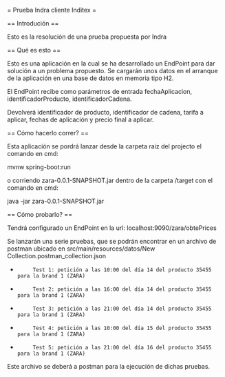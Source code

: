 = Prueba Indra cliente Inditex =

== Introdución ==

Esto es la resolución de una prueba propuesta por Indra


== Qué es esto ==

Esto es una aplicación en la cual se ha desarrollado un EndPoint para dar solución a un problema propuesto.
Se cargarán unos datos en el arranque de la aplicación en una base de datos en memoria tipo H2.

El EndPoint recibe como parámetros de entrada  fechaAplicacion, identificadorProducto, identificadorCadena.

Devolverá identificador de producto, identificador de cadena, tarifa a aplicar, fechas de aplicación y 
precio final a aplicar.


== Cómo hacerlo correr? == 

Esta aplicación se pordrá lanzar desde la carpeta raiz del projecto  el comando en cmd:

  mvnw spring-boot:run

o corriendo  zara-0.0.1-SNAPSHOT.jar dentro de la carpeta /target con el comando en cmd:

   java -jar zara-0.0.1-SNAPSHOT.jar


== Cómo probarlo? ==

Tendrá configurado un EndPoint en la url:
localhost:9090/zara/obtePrices

Se lanzarán una serie pruebas, que se podrán encontrar en un archivo de postman ubicado en src/main/resources/datos/New Collection.postman_collection.json

-          Test 1: petición a las 10:00 del día 14 del producto 35455 para la brand 1 (ZARA)
-          Test 2: petición a las 16:00 del día 14 del producto 35455 para la brand 1 (ZARA)
-          Test 3: petición a las 21:00 del día 14 del producto 35455 para la brand 1 (ZARA)
-          Test 4: petición a las 10:00 del día 15 del producto 35455 para la brand 1 (ZARA)
-          Test 5: petición a las 21:00 del día 16 del producto 35455 para la brand 1 (ZARA)

Este archivo se deberá a postman para la ejecución de dichas pruebas. 
